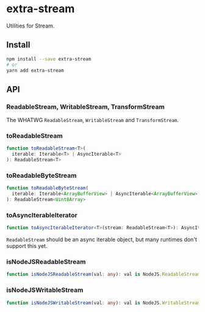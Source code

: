 # extra-stream
Utilities for Stream.

## Install
```sh
npm install --save extra-stream
# or
yarn add extra-stream
```

## API
### ReadableStream, WritableStream, TransformStream
The WHATWG `ReadableStream`, `WritableStream` and `TransformStream`.

### toReadableStream
```ts
function toReadableStream<T>(
  iterable: Iterable<T> | AsyncIterable<T>
): ReadableStream<T>
```

### toReadableByteStream
```ts
function toReadableByteStream(
  iterable: Iterable<ArrayBufferView> | AsyncIterable<ArrayBufferView>
): ReadableStream<Uint8Array>
```

### toAsyncIterableIterator
```ts
function toAsyncIterableIterator<T>(stream: ReadableStream<T>): AsyncIterableIterator<T>
```

`ReadableStream` should be an async iterable object,
but many runtimes don't support this yet.

### isNodeJSReadableStream
```ts
function isNodeJSReadableStream(val: any): val is NodeJS.ReadableStream
```

### isNodeJSWritableStream
```ts
function isNodeJSWritableStream(val: any): val is NodeJS.WritableStream
```
